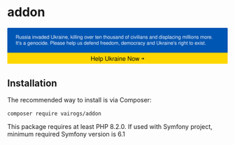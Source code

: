 # addon

[![Stand With Ukraine](https://raw.githubusercontent.com/vshymanskyy/StandWithUkraine/main/banner2-direct.svg)](https://vshymanskyy.github.io/StandWithUkraine)

Installation
------------

The recommended way to install is via Composer:

```
composer require vairogs/addon
```

This package requires at least PHP 8.2.0. If used with Symfony project, minimum required Symfony version is 6.1
